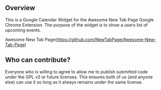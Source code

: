 Overview
--------

This is a Google Calendar Widget for the Awesome New Tab Page Google Chrome Extension.
The purpose of the widget is to show a users list of upcoming events.

Awesome New Tab Page(https://github.com/NewTabPage/Awesome-New-Tab-Page)

Who can contribute?
-------------------
Everyone who is willing to agree to allow me to publish submitted code under the GPL v3 or future licenses. This ensures both of us (and anyone else) can use it so long as it always remains under the same license.